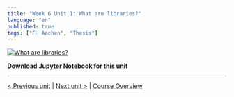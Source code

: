 ```yaml
---
title: "Week 6 Unit 1: What are libraries?"
language: "en"
published: true
tags: ["FH Aachen", "Thesis"]
---
```


[![What are libraries?](https://img.youtube.com/vi/BJH6fY4GkBE/hqdefault.jpg)](https://youtu.be/BJH6fY4GkBE)

[**Download Jupyter Notebook for this unit**](https://opensap-public.s3.openhpicloud.de/courses/2qRB6Gz3FcfD2OBbnSCf8m/rtfiles/1Ssj35JPIFt4PoOqLP7H36/openSAP_python1_Week_6_Unit_1_libraries_notebook.ipynb)

---

[< Previous unit](/teaching/python-mooc/week6_unit1_selftest) | [Next unit >](/teaching/python-mooc/welcome_to_week6) |
[Course Overview](/teaching/python-mooc)